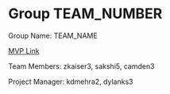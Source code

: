 # Group TEAM_NUMBER
Group Name: TEAM_NAME

[MVP Link](http://cs196.cs.illinois.edu)

Team Members: zkaiser3, sakshi5, camden3

Project Manager: kdmehra2, dylanks3

